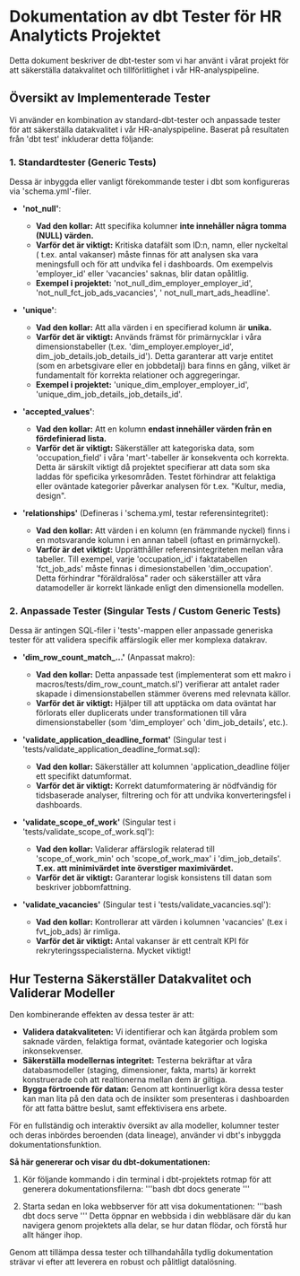 # Dokumentation av dbt Tester för HR Analyticts Projektet

Detta dokument beskriver de dbt-tester som vi har använt i vårat projekt för att säkerställa datakvalitet och tillförlitlighet i vår HR-analyspipeline.

## Översikt av Implementerade Tester

Vi använder en kombination av standard-dbt-tester och anpassade tester för att säkerställa datakvalitet i vår HR-analyspipeline.
Baserat på resultaten från 'dbt test' inkluderar detta följande:

### 1. Standardtester (Generic Tests)

Dessa är inbyggda eller vanligt förekommande tester i dbt som konfigureras via 'schema.yml'-filer.

* **'not_null'**:
    * **Vad den kollar:** Att specifika kolumner **inte innehåller några tomma (NULL) värden.**
    * **Varför det är viktigt:** Kritiska datafält som ID:n, namn, eller nyckeltal ( t.ex. antal vakanser) måste finnas för att analysen ska vara meningsfull och för att undvika fel i dashboards. Om exempelvis 'employer_id' eller 'vacancies' saknas, blir datan opålitlig.
    * **Exempel i projektet:** 'not_null_dim_employer_employer_id', 'not_null_fct_job_ads_vacancies', ' not_null_mart_ads_headline'.

* **'unique'**:
    * **Vad den kollar:** Att alla värden i en specifierad kolumn är **unika.**
    * **Varför det är viktigt:** Används främst för primärnycklar i våra dimensionstabeller (t.ex. 'dim_employer.employer_id', dim_job_details.job_details_id'). Detta garanterar att varje entitet  (som en arbetsgivare eller en jobbdetalj) bara finns en gång, vilket är fundamentalt för korrekta relationer och aggregeringar.
    * **Exempel i projektet:** 'unique_dim_employer_employer_id', 'unique_dim_job_details_job_details_id'.

* **'accepted_values'**:
    * **Vad den kollar:** Att en kolumn **endast innehåller värden från en fördefinierad lista.**
    * **Varför det är viktigt:** Säkerställer att kategoriska data, som 'occupation_field' i våra 'mart'-tabeller är konsekventa och korrekta. Detta är särskilt viktigt då projektet specifierar att data som ska laddas för speficika yrkesområden. Testet förhindrar att felaktiga eller oväntade kategorier påverkar analysen för t.ex. "Kultur, media, design".
    
* **'relationships'** (Defineras i 'schema.yml, testar referensintegritet):
    * **Vad den kollar:** Att värden i en kolumn (en främmande nyckel) finns i en motsvarande kolumn i en annan tabell (oftast en primärnyckel).
    * **Varför är det viktigt:** Upprätthåller referensintegriteten mellan våra tabeller. Till exempel, varje 'occupation_id' i faktatabellen 'fct_job_ads' måste finnas i dimesionstabellen 'dim_occupation'. Detta förhindrar "föräldralösa" rader och säkerställer att våra datamodeller är korrekt länkade enligt den dimensionella modellen.

### 2. Anpassade Tester (Singular Tests / Custom Generic Tests)
Dessa är antingen SQL-filer i 'tests'-mappen eller anpassade generiska tester för att validera specifik affärslogik eller mer komplexa datakrav.

* **'dim_row_count_match_...'** (Anpassat makro):
    * **Vad den kollar:** Detta anpassade test (implementerat som ett makro i macros/tests/dim_row_count_match.sl') verifierar att antalet rader skapade i dimensionstabellen stämmer överens med relevnata källor.
    * **Varför det är viktigt:** Hjälper till att upptäcka  om data oväntat har förlorats eller duplicerats under transformationen till våra dimensionstabeller (som 'dim_employer' och 'dim_job_details', etc.).

* **'validate_application_deadline_format'** (Singular test i 'tests/validate_application_deadline_format.sql):
    * **Vad den kollar:** Säkerställer att kolumnen 'application_deadline följer ett specifikt datumformat.
    * **Varför det är viktigt:** Korrekt datumformatering är nödfvändig för tidsbaserade analyser, filtrering och för att undvika konverteringsfel i dashboards.

* **'validate_scope_of_work'** (Singular test i 'tests/validate_scope_of_work.sql'):
    * **Vad den kollar:** Validerar affärslogik relaterad till 'scope_of_work_min' och 'scope_of_work_max' i 'dim_job_details'. **T.ex. att minimivärdet inte överstiger maximivärdet.**
    * **Varför det är viktigt:** Garanterar logisk konsistens till datan som beskriver jobbomfattning.

* **'validate_vacancies'** (Singular test i 'tests/validate_vacancies.sql'):
    * **Vad den kollar:** Kontrollerar att värden i kolumnen 'vacancies' (t.ex i fvt_job_ads) är rimliga.
    * **Varför det är viktigt:**  Antal vakanser är ett centralt KPI för rekryteringsspecialisterna. Mycket viktigt!


## Hur Testerna Säkerställer Datakvalitet och Validerar Modeller

Den kombinerande effekten av dessa tester är att:
* **Validera datakvaliteten:** Vi identifierar och kan åtgärda problem som saknade värden, felaktiga format, oväntade kategorier och logiska inkonsekvenser.
* **Säkerställa modellernas integritet:** Testerna bekräftar at våra databasmodeller (staging, dimensioner, fakta, marts) är korrekt konstruerade coh att realtionerna mellan dem är giltiga.
* **Bygga förtroende för datan:**  Genom att kontinuerligt köra dessa tester kan man lita på den data och de insikter som presenteras i dashboarden för att fatta bättre beslut, samt effektivisera ens arbete.


För en fullständig och interaktiv översikt av alla modeller, kolumner tester och deras inbördes beroenden (data lineage), använder vi dbt's inbyggda dokumentationsfunktion.


**Så här genererar och visar du dbt-dokumentationen:**
1. Kör följande kommando i din terminal i dbt-projektets rotmap för att generera dokumentationsfilerna:
    '''bash
    dbt docs generate
    '''

2. Starta sedan en loka webbserver för att visa dokumentationen:
    '''bash
    dbt docs serve
    '''
Detta öppnar en webbsida i din webbläsare där du kan navigera genom projektets alla delar, se hur datan flödar, och förstå hur allt hänger ihop.

Genom att tillämpa dessa tester och tillhandahålla tydlig dokumentation strävar vi efter att leverera en robust och pålitligt datalösning.


